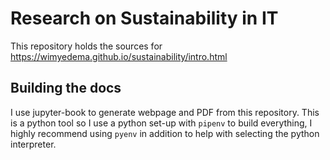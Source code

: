 # Research on Sustainability in IT

This repository holds the sources for https://wimyedema.github.io/sustainability/intro.html

## Building the docs

I use jupyter-book to generate webpage and PDF from this repository. This is a python tool so I use a python set-up with `pipenv` to build everything, I highly recommend using `pyenv` in addition to help with selecting the python interpreter.